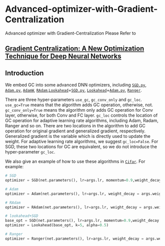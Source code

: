 # Advanced-optimizer-with-Gradient-Centralization
Advanced optimizer with Gradient-Centralization
Please Refer to
## [Gradient Centralization: A New Optimization Technique for Deep Neural Networks](https://arxiv.org/abs/2004.01461)

## Introduction

We embed GC into some advanced DNN optimizers, including [`SGD.py`](https://github.com/Yonghongwei/Advanced-optimizer-with-Gradient-Centralization/blob/master/algorithm/SGD.py),
[`Adam.py`](https://github.com/Yonghongwei/Advanced-optimizer-with-Gradient-Centralization/blob/master/algorithm/Adam.py), [`AdamW`](https://github.com/Yonghongwei/Advanced-optimizer-with-Gradient-Centralization/blob/master/algorithm/Adam.py), [`RAdam`](https://github.com/Yonghongwei/Advanced-optimizer-with-Gradient-Centralization/blob/master/algorithm/RAdam.py),[`Lookahead`](https://github.com/Yonghongwei/Advanced-optimizer-with-Gradient-Centralization/blob/master/algorithm/Lookahead.py)+[`SGD.py`](https://github.com/Yonghongwei/Advanced-optimizer-with-Gradient-Centralization/blob/master/algorithm/SGD.py), [`Lookahead`](https://github.com/Yonghongwei/Advanced-optimizer-with-Gradient-Centralization/blob/master/algorithm/Lookahead.py)+[`Adam.py`](https://github.com/Yonghongwei/Advanced-optimizer-with-Gradient-Centralization/blob/master/algorithm/Adam.py), [`Ranger`](https://github.com/Yonghongwei/Advanced-optimizer-with-Gradient-Centralization/blob/master/algorithm/Ranger.py).


There are three hyper-parameters `use_gc`, `gc_conv_only` and `gc_loc`. `use_gc=True` means that the algorithm adds GC operation, otherwise, not. `gc_conv_only=True` means the algorithm only adds GC operation for Conv layer, otherwise, for both Conv and FC layer. `gc_loc` controls the location of GC operation for adaptive learning rate algorithms, including Adam, Radam, Ranger and so on. There are two locations in the algorithm to add GC operation for original gradient and generalized gradient, respectively. Generalized gradient is the variable which is directly used to update the weight.  For adaptive learning rate algorithms, we suggest `gc_loc=False`.  For SGD, these two locations for GC are equivalent, so we do not introduce the hyper-parameter `gc_loc`.

We also give an example of how to use these algorithms in [`Cifar`](https://github.com/Yonghongwei/Advanced-optimizer-with-Gradient-Centralization/blob/master/cifar/main.py). 
For example: 

```python
# SGD
optimizer = SGD(net.parameters(), lr=args.lr, momentum=0.9,weight_decay = args.weight_decay,use_gc=True, gc_conv_only=False) 
```

```python
# Adam
optimizer = Adam(net.parameters(), lr=args.lr, weight_decay = args.weight_decay,use_gc=True, gc_conv_only=False,gc_loc=False) 
```

```python
# RAdam
optimizer = RAdam(net.parameters(), lr=args.lr, weight_decay = args.weight_decay,use_gc=True, gc_conv_only=False,gc_loc=False)
```
```python
# lookahead+SGD
base_opt = SGD(net.parameters(), lr=args.lr, momentum=0.9,weight_decay = args.weight_decay,use_gc=False, gc_conv_only=False)
optimizer = Lookahead(base_opt, k=5, alpha=0.5)
```
```python
# Ranger
optimizer = Ranger(net.parameters(), lr=args.lr, weight_decay = args.weight_decay,use_gc=True, gc_conv_only=False,gc_loc=False)
```


